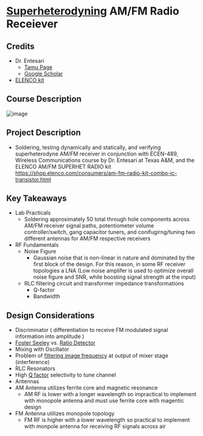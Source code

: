 # [Superheterodyning](https://en.wikipedia.org/wiki/Superheterodyne_receiver) AM/FM Radio Receiever 

## Credits
- Dr. Entesari
  - [Tamu Page](https://engineering.tamu.edu/electrical/profiles/kentesari.html)
  - [Google Scholar](https://scholar.google.com/citations?user=_ZYmEFEAAAAJ&hl)
- [ELENCO kit](https://shop.elenco.com/consumers/am-fm-radio-kit-combo-ic-transistor.html)

## Course Description

![image](https://user-images.githubusercontent.com/61887299/236608637-a8c97562-3681-472e-aec6-9c9105861309.png)


## Project Description
- Soldering, testing dynamically and statically, and verifying superheterodyne AM/FM receiver in conjunction with ECEN-489, Wireless Communications course by Dr. Entesari at Texas A&amp;M, and  the ELENCO AM/FM SUPERHET RADIO kit https://shop.elenco.com/consumers/am-fm-radio-kit-combo-ic-transistor.html 

## Key Takeaways 
- Lab Practicals
  - Soldering approximately 50 total through hole components across AM/FM receiver signal paths, potentiometer volume controller/switch, gang capacitor tuners, and conifugirng/tuning two different antennas for AM/FM respective receivers
- RF Fundamentals
  - Noise Figure
    - Gaussian noise that is non-linear in nature and dominated by the first block of the design. For this reason, in some RF receiver topologies a LNA (Low noise amplifer is used to optimize overall noise figure and SNR, while boosting signal strength at the input)
  - RLC filtering circuit and transformer impedance transformations
    - Q-factor
    - Bandwidth
  
## Design Considerations
- Discriminator ( differentiation to receive FM modulated signal information into amplitude )
- [Foster Seeley](https://en.wikipedia.org/wiki/Foster%E2%80%93Seeley_discriminator) vs. [Ratio Detector](https://en.wikipedia.org/wiki/Ratio_detector)
- Mixing with Oscillator
- Problem of [filtering image frequency](https://en.wikipedia.org/?title=Image_frequency&redirect=no) at output of mixer stage (interference)
- RLC Resonators
-   High [Q factor](https://en.wikipedia.org/wiki/Q_factor) selectivity to tune channel 
- Antennas
- AM Antenna utilizes ferrite core and magnetic resonance  
  - AM RF is lower with a longer wavelength so impractical to implement with monopole antenna and must use ferrite core with magentic design
- FM Antenna utilizes monopole topology
  - FM RF is higher with a lower wavelength so practical to implement with monpole antenna for receiving RF signals across air
  
  
